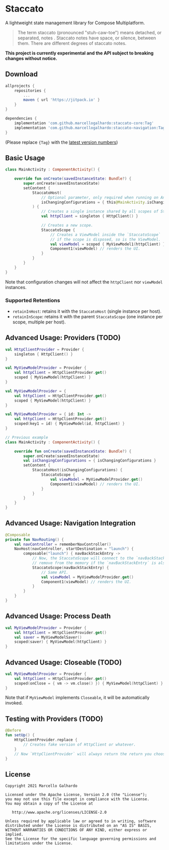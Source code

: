 # Staccato

A lightweight state management library for Compose Multiplatform.

> The term staccato (pronounced "stuh-caw-toe") means detached, or separated, notes . Staccato notes have space, or silence, between them. There are different degrees of staccato notes.

**This project is currently experimental and the API subject to breaking changes without notice.**

## Download

```gradle
allprojects {
    repositories {
        ...
        maven { url 'https://jitpack.io' }
    }
}

dependencies {
    implementation 'com.github.marcellogalhardo:staccato-core:Tag'
    implementation 'com.github.marcellogalhardo:staccato-navigation:Tag'
}
```

(Please replace `{Tag}` with the [latest version numbers](https://github.com/marcellogalhardo/staccato/releases))

## Basic Usage

```kotlin
class MainActivity : ComponentActivity() {

    override fun onCreate(savedInstanceState: Bundle?) {
        super.onCreate(savedInstanceState)
        setContent {
            StaccatoHost(
                // Optional parameter, only required when running on Android.
                isChangingConfigurations = { this@MainActivity.isChangingConfigurations }
            ) {
                // Creates a single instance shared by all scopes of StaccatoHost.
                val httpClient = singleton { HttpClient() }

                // Creates a new scope.
                StaccatoScope {
                    // Creates a ViewModel inside the `StaccatoScope`
                    // if the scope is disposed, so is the ViewModel.
                    val viewModel = scoped { MyViewModel1(httpClient) }
                    Component1(viewModel) // renders the UI.
                }
            }
        }
    }
}
```

Note that configuration changes will not affect the `httpClient` nor `viewModel` instances.

### Supported Retentions

- `retainInHost`: retains it with the `StaccatoHost` (single instance per host).
- `retainInScope`: retains it with the parent `StaccatoScope` (one instance per scope, multiple per host).

## Advanced Usage: Providers (TODO)

```kotlin
val HttpClientProvider = Provider {
    singleton { HttpClient() }
}

val MyViewModelProvider = Provider {
    val httpClient = HttpClientProvider.get()
    scoped { MyViewModel(httpClient) }
}

val MyViewModelProvider = {
    val httpClient = HttpClientProvider.get()
    scoped { MyViewModel(httpClient) }
}

val MyViewModelProvider = { id: Int ->
    val httpClient = HttpClientProvider.get()
    scoped(key1 = id) { MyViewModel(id, httpClient) }
}

// Previous example
class MainActivity : ComponentActivity() {

    override fun onCreate(savedInstanceState: Bundle?) {
        super.onCreate(savedInstanceState)
        val isChangingConfigurations = { isChangingConfigurations }
        setContent {
            StaccatoHost(isChangingConfigurations) {
                StaccatoScope {
                    val viewModel = MyViewModelProvider.get()
                    Component1(viewModel) // renders the UI.
                }
            }
        }
    }
}
```

## Advanced Usage: Navigation Integration

```kotlin
@Composable
private fun NavRouting() {
    val navController = rememberNavController()
    NavHost(navController, startDestination = "launch") {
        composable("launch") { navBackStackEntry ->
            // Now, the StaccatoScope will connect to the `navBackStackEntry` and only
            // remove from the memory if the `navBackStackEntry` is also removed.
            StaccatoScope(navBackStackEntry) {
                // Same API.
                val viewModel = MyViewModelProvider.get()
                Component1(viewModel) // renders the UI.
            }
        }
    }
}
```

## Advanced Usage: Process Death

```kotlin
val MyViewModelProvider = Provider {
    val httpClient = HttpClientProvider.get()
    val saver = MyViewModelSaver()
    scoped(saver) { MyViewModel(httpClient) }
}
```

## Advanced Usage: Closeable (TODO)

```kotlin
val MyViewModelProvider = Provider {
    val httpClient = HttpClientProvider.get()
    scoped(onClose = { vm -> vm.close() }) { MyViewModel(httpClient) }
}
```

Note that if `MyViewModel` implements `Closeable`, it will be automatically invoked.

## Testing with Providers (TODO)

```kotlin
@Before
fun setUp() {
    HttpClientProvider.replace {
        // Creates fake version of HttpClient or whatever.
    }
    // Now `HttpClientProvider` will always return the return you choose.
}
```

License
-------

    Copyright 2021 Marcello Galhardo

    Licensed under the Apache License, Version 2.0 (the "License");
    you may not use this file except in compliance with the License.
    You may obtain a copy of the License at

       http://www.apache.org/licenses/LICENSE-2.0

    Unless required by applicable law or agreed to in writing, software
    distributed under the License is distributed on an "AS IS" BASIS,
    WITHOUT WARRANTIES OR CONDITIONS OF ANY KIND, either express or implied.
    See the License for the specific language governing permissions and
    limitations under the License.
